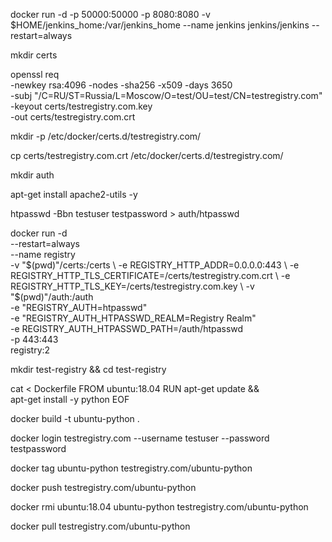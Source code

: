 docker run -d -p 50000:50000 -p 8080:8080 -v $HOME/jenkins_home:/var/jenkins_home --name jenkins jenkins/jenkins --restart=always


mkdir certs

openssl req \
  -newkey rsa:4096 -nodes -sha256 -x509 -days 3650 \
  -subj "/C=RU/ST=Russia/L=Moscow/O=test/OU=test/CN=testregistry.com" \
  -keyout certs/testregistry.com.key \
  -out certs/testregistry.com.crt

mkdir -p /etc/docker/certs.d/testregistry.com/

cp certs/testregistry.com.crt /etc/docker/certs.d/testregistry.com/

mkdir auth

apt-get install apache2-utils -y

htpasswd -Bbn testuser testpassword > auth/htpasswd

docker run -d \
  --restart=always \
  --name registry \
  -v "$(pwd)"/certs:/certs \
  -e REGISTRY_HTTP_ADDR=0.0.0.0:443 \
  -e REGISTRY_HTTP_TLS_CERTIFICATE=/certs/testregistry.com.crt \
  -e REGISTRY_HTTP_TLS_KEY=/certs/testregistry.com.key \
  -v "$(pwd)"/auth:/auth \
  -e "REGISTRY_AUTH=htpasswd" \
  -e "REGISTRY_AUTH_HTPASSWD_REALM=Registry Realm" \
  -e REGISTRY_AUTH_HTPASSWD_PATH=/auth/htpasswd \
  -p 443:443 \
  registry:2

mkdir test-registry && cd test-registry

cat <<EOF > Dockerfile
FROM ubuntu:18.04
RUN apt-get update && \
 apt-get install -y python
EOF

docker build -t ubuntu-python .

docker login testregistry.com --username testuser --password testpassword

docker tag ubuntu-python testregistry.com/ubuntu-python

docker push testregistry.com/ubuntu-python

docker rmi ubuntu:18.04 ubuntu-python testregistry.com/ubuntu-python

docker pull testregistry.com/ubuntu-python

